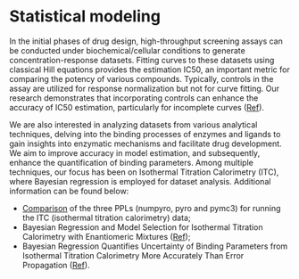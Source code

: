 # Statistical modeling

In the initial phases of drug design, high-throughput screening assays can be conducted under biochemical/cellular conditions to generate concentration-response datasets. Fitting curves to these datasets using classical Hill equations provides the estimation IC50,  an important metric for comparing the potency of various compounds. Typically, controls in the assay are utilized for response normalization but not for curve fitting. Our research demonstrates that incorporating controls can enhance the accuracy of IC50 estimation, particularly for incomplete curves ([Ref](https://pubs.acs.org/doi/10.1021/acs.jmedchem.3c00107)).

We are also interested in analyzing datasets from various analytical techniques, delving into the binding processes of enzymes and ligands to gain insights into enzymatic mechanisms and facilitate drug development. We aim to improve accuracy in model estimation, and subsequently, enhance the quantification of binding parameters. Among multiple techniques, our focus has been on Isothermal Titration Calorimetry (ITC), where Bayesian regression is employed for dataset analysis. Additional information can be found below:

- [Comparison](https://vanngocthuyla.github.io/Data_Analysis/pages/bayesian/bitc-PPL-benchmark) of the three PPLs (numpyro, pyro and pymc3) for running the ITC (isothermal titration calorimetry) data;
- Bayesian Regression and Model Selection for Isothermal Titration Calorimetry with Enantiomeric Mixtures ([Ref](https://journals.plos.org/plosone/article?id=10.1371/journal.pone.0273656));
- Bayesian Regression Quantifies Uncertainty of Binding Parameters from Isothermal Titration Calorimetry More Accurately Than Error Propagation ([Ref](https://www.mdpi.com/1422-0067/24/20/15074)).

